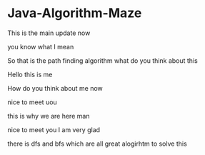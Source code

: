 # Java-Algorithm-Maze

This is the main update now

you know what I mean

So that is the path finding algorithm what do you think about this

Hello this is me

How do you think about me now

nice to meet uou

this is why we are here man

nice to meet you I am very glad

there is dfs and bfs which are all great alogirhtm to solve this
